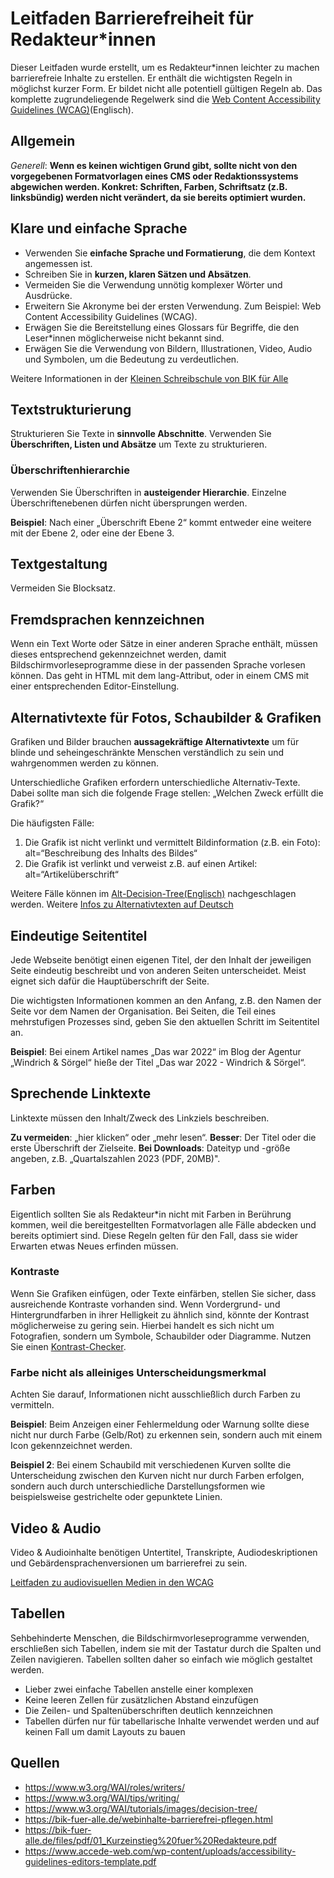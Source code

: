 # Leitfaden Barrierefreiheit für Redakteur*innen

Dieser Leitfaden wurde erstellt, um es Redakteur*innen leichter zu machen barrierefreie Inhalte zu erstellen. Er enthält die wichtigsten Regeln in möglichst kurzer Form. Er bildet nicht alle potentiell gültigen Regeln ab. Das komplette zugrundeliegende Regelwerk sind die [Web Content Accessibility Guidelines (WCAG)](https://www.w3.org/WAI/WCAG22/quickref/?versions=2.2)(Englisch).

## Allgemein

*Generell*: **Wenn es keinen wichtigen Grund gibt, sollte nicht von den vorgegebenen Formatvorlagen eines CMS oder Redaktionssystems abgewichen werden. Konkret: Schriften, Farben, Schriftsatz (z.B. linksbündig) werden nicht verändert, da sie bereits optimiert wurden.**

##  Klare und einfache Sprache

* Verwenden Sie **einfache Sprache und Formatierung**, die dem Kontext angemessen ist.
* Schreiben Sie in **kurzen, klaren Sätzen und Absätzen**.
* Vermeiden Sie die Verwendung unnötig komplexer Wörter und Ausdrücke.
* Erweitern Sie Akronyme bei der ersten Verwendung. Zum Beispiel: Web Content Accessibility Guidelines (WCAG).
* Erwägen Sie die Bereitstellung eines Glossars für Begriffe, die den Leser*innen möglicherweise nicht bekannt sind.
* Erwägen Sie die Verwendung von Bildern, Illustrationen, Video, Audio und Symbolen, um die Bedeutung zu verdeutlichen.

Weitere Informationen in der [Kleinen Schreibschule von BIK für Alle](https://bik-fuer-alle.de/kleine-schreibschule.html)


## Textstrukturierung

Strukturieren Sie Texte in **sinnvolle Abschnitte**.
Verwenden Sie **Überschriften, Listen und Absätze** um Texte zu strukturieren.

### Überschriftenhierarchie

Verwenden Sie Überschriften in **austeigender Hierarchie**. Einzelne Überschriftenebenen dürfen nicht übersprungen werden.

**Beispiel**: Nach einer „Überschrift Ebene 2“ kommt entweder eine weitere mit der Ebene 2, oder eine der Ebene 3.


## Textgestaltung
Vermeiden Sie Blocksatz.

## Fremdsprachen kennzeichnen

Wenn ein Text Worte oder Sätze in einer anderen Sprache enthält, müssen dieses entsprechend gekennzeichnet werden, damit Bildschirmvorleseprogramme diese in der passenden Sprache vorlesen können. Das geht in HTML mit dem lang-Attribut, oder in einem CMS mit einer entsprechenden Editor-Einstellung.

## Alternativtexte für Fotos, Schaubilder & Grafiken

Grafiken und Bilder brauchen **aussagekräftige Alternativtexte** um für blinde und seheingeschränkte Menschen verständlich zu sein und wahrgenommen werden zu können.

Unterschiedliche Grafiken erfordern unterschiedliche Alternativ-Texte. Dabei sollte man sich die folgende Frage stellen: „Welchen Zweck erfüllt die Grafik?“

Die häufigsten Fälle:
1. Die Grafik ist nicht verlinkt und vermittelt Bildinformation (z.B. ein Foto): alt=“Beschreibung des Inhalts des Bildes“
2. Die Grafik ist verlinkt und verweist z.B. auf einen Artikel: alt=“Artikelüberschrift“

Weitere Fälle können im [Alt-Decision-Tree(Englisch)](https://www.w3.org/WAI/tutorials/images/decision-tree/) nachgeschlagen werden. Weitere [Infos zu Alternativtexten auf Deutsch](https://bik-fuer-alle.de/alternativtexte-fuer-grafiken.html)

## Eindeutige Seitentitel

Jede Webseite benötigt einen eigenen Titel, der den Inhalt der jeweiligen Seite eindeutig beschreibt und von anderen Seiten unterscheidet. Meist eignet sich dafür die Hauptüberschrift der Seite.

Die wichtigsten Informationen kommen an den Anfang, z.B. den Namen der Seite vor dem Namen der Organisation. Bei Seiten, die Teil eines mehrstufigen Prozesses sind, geben Sie den aktuellen Schritt im Seitentitel an.

**Beispiel**: Bei einem Artikel names „Das war 2022“ im Blog der Agentur „Windrich & Sörgel“ hieße der Titel „Das war 2022 - Windrich & Sörgel“.

## Sprechende Linktexte

Linktexte müssen den Inhalt/Zweck des Linkziels beschreiben.

**Zu vermeiden**: „hier klicken“ oder „mehr lesen“.
**Besser**: Der Titel oder die erste Überschrift der Zielseite.
**Bei Downloads**: Dateityp und -größe angeben, z.B. „Quartalszahlen 2023 (PDF, 20MB)".

## Farben
Eigentlich sollten Sie als Redakteur*in nicht mit Farben in Berührung kommen, weil die bereitgestellten Formatvorlagen alle Fälle abdecken und bereits optimiert sind. Diese Regeln gelten für den Fall, dass sie wider Erwarten etwas Neues erfinden müssen.

### Kontraste

Wenn Sie Grafiken einfügen, oder Texte einfärben, stellen Sie sicher, dass ausreichende Kontraste vorhanden sind. Wenn Vordergrund- und Hintergrundfarben in ihrer Helligkeit zu ähnlich sind, könnte der Kontrast möglicherweise zu gering sein. Hierbei handelt es sich nicht um Fotografien, sondern um Symbole, Schaubilder oder Diagramme. Nutzen Sie einen [Kontrast-Checker](https://contrast-ratio.org).

### Farbe nicht als alleiniges Unterscheidungsmerkmal

Achten Sie darauf, Informationen nicht ausschließlich durch Farben zu vermitteln.

**Beispiel**: Beim Anzeigen einer Fehlermeldung oder Warnung sollte diese nicht nur durch Farbe (Gelb/Rot) zu erkennen sein, sondern auch mit einem Icon gekennzeichnet werden.

**Beispiel 2**: Bei einem Schaubild mit verschiedenen Kurven sollte die Unterscheidung zwischen den Kurven nicht nur durch Farben erfolgen, sondern auch durch unterschiedliche Darstellungsformen wie beispielsweise gestrichelte oder gepunktete Linien.

## Video & Audio

Video & Audioinhalte benötigen Untertitel, Transkripte, Audiodeskriptionen und Gebärdensprachenversionen um barrierefrei zu sein.

[Leitfaden zu audiovisuellen Medien in den WCAG](https://www.w3.org/WAI/media/av/)


## Tabellen
Sehbehinderte Menschen, die Bildschirmvorleseprogramme verwenden, erschließen sich Tabellen, indem sie mit der Tastatur durch die Spalten und Zeilen navigieren.
Tabellen sollten daher so einfach wie möglich gestaltet werden.
* Lieber zwei einfache Tabellen anstelle einer komplexen
* Keine leeren Zellen für zusätzlichen Abstand einzufügen
* Die Zeilen- und Spaltenüberschriften deutlich kennzeichnen
* Tabellen dürfen nur für tabellarische Inhalte verwendet werden und auf keinen Fall um damit Layouts zu bauen

## Quellen

* https://www.w3.org/WAI/roles/writers/
* https://www.w3.org/WAI/tips/writing/
* https://www.w3.org/WAI/tutorials/images/decision-tree/
* https://bik-fuer-alle.de/webinhalte-barrierefrei-pflegen.html
* https://bik-fuer-alle.de/files/pdf/01_Kurzeinstieg%20fuer%20Redakteure.pdf
* https://www.accede-web.com/wp-content/uploads/accessibility-guidelines-editors-template.pdf
